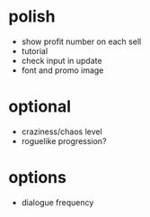 # polish
- show profit number on each sell
- tutorial
- check input in update
- font and promo image

# optional
- craziness/chaos level
- roguelike progression?

# options
- dialogue frequency